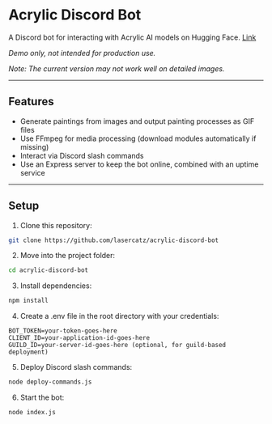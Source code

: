 # Acrylic Discord Bot

A Discord bot for interacting with Acrylic AI models on Hugging Face. [Link](https://huggingface.co/spaces/lasercatz/image2painting)

*Demo only, not intended for production use.*

*Note: The current version may not work well on detailed images.*

---

## Features

- Generate paintings from images and output painting processes as GIF files
- Use FFmpeg for media processing (download modules automatically if missing)
- Interact via Discord slash commands
- Use an Express server to keep the bot online, combined with an uptime service

---

## Setup

1. Clone this repository:

```bash
git clone https://github.com/lasercatz/acrylic-discord-bot
```

2. Move into the project folder:

```bash
cd acrylic-discord-bot
```

3. Install dependencies:

```bash
npm install
```

4. Create a .env file in the root directory with your credentials:

```
BOT_TOKEN=your-token-goes-here
CLIENT_ID=your-application-id-goes-here
GUILD_ID=your-server-id-goes-here (optional, for guild-based deployment)
```

5. Deploy Discord slash commands:

```bash
node deploy-commands.js
```

6. Start the bot:
```bash
node index.js
```
